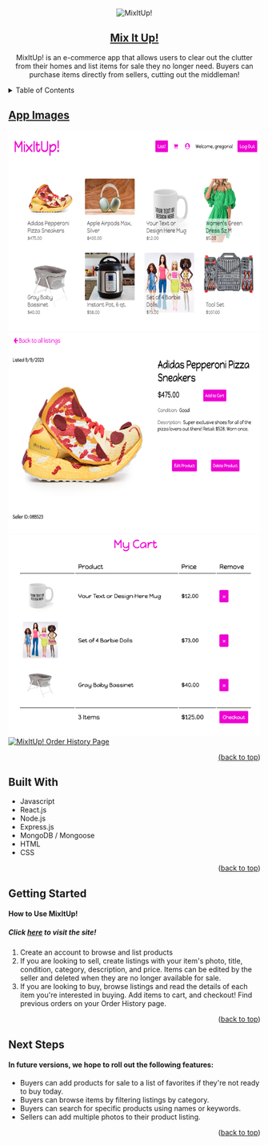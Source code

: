<a name="readme-top"></a>

<!-- PROJECT LOGO -->
<br />
<div align="center">

<img src="./public/images/MixItUp Header.png.jpg" alt="MixItUp!" height="100" width="300"/>

<h2 align="center">
    <a href="https://vibrant-village-6e72f0c47e7c.herokuapp.com/" target="_blank" rel="noopener noreferrer" >Mix It Up!</a>
</h2>

  <p align="center">
    MixItUp! is an e-commerce app that allows users to clear out the clutter from their homes and list items
    for sale they no longer need. Buyers can purchase items directly from sellers, cutting out the middleman!
  </p>
</div>

<!-- TABLE OF CONTENTS -->
<details>
  <summary>Table of Contents</summary>
  <ol>
    <li><a href="#app-images">App Images</a></li>
    <li><a href="#built-with">Built With</a></li>
    <li><a href="#getting-started">Getting Started</a></li>
    <li><a href="#next-steps">Next Steps</li>
  </ol>
</details>

## App Images

<img src="./public/images/MixItUp Homepage.png" alt="MixItUp! Homepage" height="400" width="725" display="inline-block"/>
<img src="./public/images/ProductDetailImage.png" alt="MixItUp! Product Detail Page" height="400" width="725" display="inline-block"/>
<img src="./public/images/MyCartPage.png" alt="MixItUp! Cart Page" height="400" width="725" display="inline-block"/>
<img src="./public/images/" alt="MixItUp! Order History Page" height="400" width="550" display="inline-block"/>

<p align="right">(<a href="#readme-top">back to top</a>)</p>

## Built With

* Javascript
* React.js
* Node.js
* Express.js
* MongoDB / Mongoose
* HTML
* CSS

<p align="right">(<a href="#readme-top">back to top</a>)</p>


## Getting Started

<h4>How to Use MixItUp!</h4>
<h5>Click <a href="https://vibrant-village-6e72f0c47e7c.herokuapp.com/" target="_blank" rel="noopener noreferrer" >here</a> to visit the site!</h5>
<ol>
    <li>Create an account to browse and list products</li>
    <li>If you are looking to sell, create listings with your item's photo, title, condition, category, description, and price. Items can be edited by the seller and deleted when they are no longer available for sale.</li>
    <li>If you are looking to buy, browse listings and read the details of each item you're interested in buying. Add items to cart, and checkout! Find previous orders on your Order History page.</li>
</ol>

<p align="right">(<a href="#readme-top">back to top</a>)</p>

## Next Steps

<h4>In future versions, we hope to roll out the following features:</h4>
<ul>
    <li>Buyers can add products for sale to a list of favorites if they're not ready to buy today.</li>
    <li>Buyers can browse items by filtering listings by category.</li>
    <li>Buyers can search for specific products using names or keywords.</li>
    <li>Sellers can add multiple photos to their product listing.</li>
</ul>

<p align="right">(<a href="#readme-top">back to top</a>)</p>